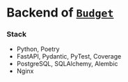 # Backend of [`Budget`](https://github.com/airatk/budget-docs)

### Stack

* Python, Poetry
* FastAPI, Pydantic, PyTest, Coverage
* PostgreSQL, SQLAlchemy, Alembic
* Nginx
